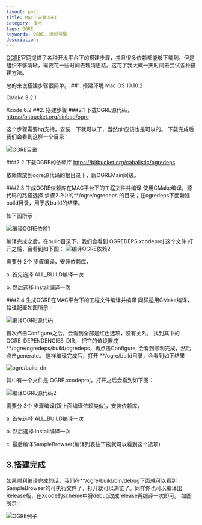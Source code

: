 ```yaml
---
layout: post
title: Mac下安装OGRE
category: 技术
tags: OGRE
keywords: OGRE, 游戏引擎
description:
---
```


[OGRE](http://www.ogre3d.org/)官网提供了各种开发平台下的搭建步骤，并且很多依赖都能够下载到。但是组织不够清晰，需要花一些时间去理清思路。这花了我大概一天时间去尝试各种搭建方法。

总的来说搭建步骤很简单。
##1. 搭建环境
Mac OS 10.10.2

CMake 3.2.1

Xcode 6.2
##2. 搭建步骤
###2.1 下载OGRE源代码，
https://bitbucket.org/sinbad/ogre

这个步骤需要hg支持，安装一下就可以了，当然git应该也是可以的。
下载完成后我们会看到这样一个目录：

![OGRE目录](/public/img/posts/technology/OGRE_directory.png)

###2.2 下载OGRE的依赖库
https://bitbucket.org/cabalistic/ogredeps

依赖库放到ogre源代码的根目录下，跟OGREMain同级。

###2.3 生成OGRE依赖库在MAC平台下的工程文件并编译
使用CMake编译，源代码的路径选择 步骤2.2中的\*\*/ogre/ogredeps 的目录；在ogredeps下面新建build目录，用于放build的结果。

如下图所示：

![编译OGRE依赖1](/public/img/posts/technology/OGRE_generate_deps.png)

编译完成之后，在build目录下，我们会看到 OGREDEPS.xcodeproj 这个文件
打开之后，会看到如下图：
![编译OGRE依赖2](/public/img/posts/technology/OGRE_compile_deps.png)


需要分 2个 步骤编译，安装依赖库，

a. 首先选择 ALL_BUILD编译一次

b. 然后选择 install编译一次


###2.4 生成OGRE在MAC平台下的工程文件编译并编译
同样适用CMake编译，路径配置如图所示：

![编译OGRE源代码](/public/img/posts/technology/OGRE_generate_src.png)

首次点击Configure之后，会看到全部是红色选项，没有关系。
找到其中的 OGRE_DEPENDENCIES_DIR， 把它的值设置成 \*\*/ogre/ogredeps/build/ogredeps，再点击Configure, 会看到顺利完成，然后点击generate。
这样编译完成后，打开 \*\*/ogre/build目录，会看到如下结果

![ogre/build_dir](/public/img/posts/technology/OGRE_build_dir.png)

其中有一个文件是 OGRE.xcodeproj。打开之后会看到如下图：

![编译OGRE源代码2](/public/img/posts/technology/OGRE_compile_src.png)

需要分 3个 步骤编译(跟上面编译依赖类似)，安装依赖库，

a. 首先选择 ALL_BUILD编译一次

b. 然后选择 install编译一次

c. 最后编译SampleBrowser(编译列表往下拖就可以看到这个选项)

## 3.搭建完成
如果顺利编译完成的话，我们在\*\*/ogre/build/bin/debug下面就可以看到SampleBrowser的可执行文件了，打开就可以浏览了。同样你也可以编译出Release版，在Xcode的scheme中将debug改成release再编译一次即可。
如图所示：

![OGRE例子](/public/img/posts/technology/OGRE_sample.png)
